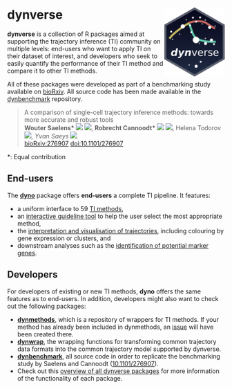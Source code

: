 
<!-- README.md is generated from README.Rmd. Please edit that file -->

# dynverse <img src="docs/logo.png" align="right" width="140" height="160" />

**dynverse** is a collection of R packages aimed at supporting the
trajectory inference (TI) community on multiple levels: end-users who
want to apply TI on their dataset of interest, and developers who seek
to easily quantify the performance of their TI method and compare it to
other TI methods.

All of these packages were developed as part of a benchmarking study
available on [bioRxiv](https://doi.org/10.1101/276907). All source code
has been made available in the
[dynbenchmark](https://github.com/dynverse/dynbenchmark) repository.

> A comparison of single-cell trajectory inference methods: towards more
> accurate and robust tools  
> <strong> Wouter Saelens\* </strong>
> <a href='https://orcid.org/0000-0002-7114-6248'><img src='https://github.com/dynverse/dynmethods/raw/master/man/figures/orcid_logo.svg?sanitize=true' height='16'></a>
> <a href='https://github.com/zouter'><img src='https://github.com/dynverse/dynmethods/raw/master/man/figures/github_logo.png' height='16'></a>,
> <strong> Robrecht Cannoodt\* </strong>
> <a href='https://orcid.org/0000-0003-3641-729X'><img src='https://github.com/dynverse/dynmethods/raw/master/man/figures/orcid_logo.svg?sanitize=true' height='16'></a>
> <a href='https://github.com/rcannood'><img src='https://github.com/dynverse/dynmethods/raw/master/man/figures/github_logo.png' height='16'></a>,
> Helena Todorov
> <a href='https://github.com/Helena-todd'><img src='https://github.com/dynverse/dynmethods/raw/master/man/figures/github_logo.png' height='16'></a>,
> <em> Yvan Saeys </em>
> <a href='https://github.com/saeyslab'><img src='https://github.com/dynverse/dynmethods/raw/master/man/figures/github_logo.png' height='16'></a>  
> [bioRxiv:276907](https://www.biorxiv.org/content/early/2018/03/05/276907)
> [doi:10.1101/276907](https://doi.org/10.1101/276907)

\*: Equal contribution

## End-users

The **[dyno](https://github.com/dynverse/dyno)** package offers
**end-users** a complete TI pipeline. It features:

  - a uniform interface to 59 [TI
    methods](https://github.com/dynverse/dynmethods#list-of-included-methods),
  - an [interactive guideline
    tool](https://github.com/dynverse/dyno#selecting-the-most-optimal-ti-methods)
    to help the user select the most appropriate method,
  - the [interpretation and visualisation of
    trajectories](https://github.com/dynverse/dyno#plotting-the-trajectory),
    including colouring by gene expression or clusters, and
  - downstream analyses such as the [identification of potential marker
    genes](https://github.com/dynverse/dyno#plotting-relevant-features).

## Developers

For developers of existing or new TI methods, **dyno** offers the same
features as to end-users. In addition, developers might also want to
check out the following packages:

  - **[dynmethods](https://github.com/dynverse/dynmethods)**, which is a
    repository of wrappers for TI methods. If your method has already
    been included in dynmethods, an
    [issue](https://github.com/dynverse/dynmethods/issues) will have
    been created there.
  - **[dynwrap](https://github.com/dynverse/dynwrap)**, the wrapping
    functions for transforming common trajectory data formats into the
    common trajectory model supported by dynverse.
  - **[dynbenchmark](https://github.com/dynverse/dynbenchmark)**, all
    source code in order to replicate the benchmarking study by Saelens
    and Cannoodt ([10.1101/276907](https://doi.org/10.1101/276907)).
  - Check out this [overview of all dynverse packages](overview.md) for
    more information of the functionality of each package.
